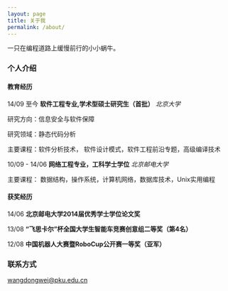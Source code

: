 ```yaml
---
layout: page
title: 关于我
permalink: /about/
---
```


一只在编程道路上缓慢前行的小小蜗牛。

### 个人介绍

#### 教育经历

14/09 至今	**软件工程专业,学术型硕士研究生（首批）** *北京大学*

研究方向：信息安全与软件保障

研究领域：静态代码分析
    
主要课程：软件分析技术， 软件设计模式，软件工程前沿专题，高级编译技术
    
10/09 - 14/06	**网络工程专业，工科学士学位**	*北京邮电大学*
    
主要课程： 数据结构，操作系统，计算机网络，数据库技术，Unix实用编程

#### 获奖经历
  
14/06 **北京邮电大学2014届优秀学士学位论文奖**

13/08 **“飞思卡尔”杯全国大学生智能车竞赛创意组二等奖（第4名）**

12/08 **中国机器人大赛暨RoboCup公开赛一等奖（亚军）**


### 联系方式

[wangdongwei@pku.edu.cn](mailto:wangdongwei@pku.edu.cn)
